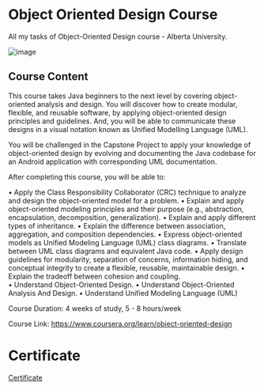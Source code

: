 # Object Oriented Design Course

All my tasks of Object-Oriented Design course - Alberta University.

![image](https://user-images.githubusercontent.com/69651552/94521627-ac748280-022e-11eb-9547-a15e4fbef35b.png)

## Course Content

This course takes Java beginners to the next level by covering object-oriented analysis and design. You will discover how to create modular, flexible, and reusable software, by applying object-oriented design principles and guidelines. And, you will be able to communicate these designs in a visual notation known as Unified Modelling Language (UML).

You will be challenged in the Capstone Project to apply your knowledge of object-oriented design by evolving and documenting the Java codebase for an Android application with corresponding UML documentation.

After completing this course, you will be able to: 

• Apply the Class Responsibility Collaborator (CRC) technique to analyze and design the object-oriented model for a problem. 
• Explain and apply object-oriented modeling principles and their purpose (e.g., abstraction, encapsulation, decomposition, generalization). 
• Explain and apply different types of inheritance.
• Explain the difference between association, aggregation, and composition dependencies. 
• Express object-oriented models as Unified Modeling Language (UML) class diagrams. 
• Translate between UML class diagrams and equivalent Java code. 
• Apply design guidelines for modularity, separation of concerns, information hiding, and conceptual integrity to create a flexible, reusable, maintainable design. 
• Explain the tradeoff between cohesion and coupling.  
• Understand Object-Oriented Design.
• Understand Object-Oriented Analysis And Design.
• Understand Unified Modeling Language (UML)  

Course Duration: 4 weeks of study, 5 - 8 hours/week

Course Link: https://www.coursera.org/learn/object-oriented-design

# Certificate

[Certificate](Certificate.pdf)
